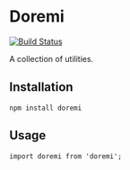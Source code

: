 # Doremi

[![Build Status](https://travis-ci.org/sadcitizen/doremi.svg?branch=master)](https://travis-ci.org/sadcitizen/doremi)

A collection of utilities.

## Installation

`npm install doremi`

## Usage

`import doremi from 'doremi';`
